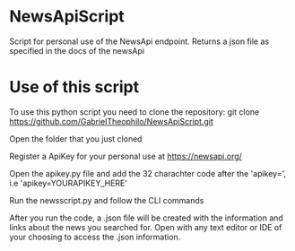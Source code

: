 # NewsApiScript
Script for personal use of the NewsApi endpoint. Returns a json file as specified in the docs of the newsApi

# Use of this script
To use this python script you need to clone the repository: git clone https://github.com/GabrielTheophilo/NewsApiScript.git

Open the folder that you just cloned

Register a ApiKey for your personal use at https://newsapi.org/

Open the apikey.py file and add the 32 charachter code after the 'apikey=', i.e 'apikey=YOURAPIKEY_HERE'

Run the newsscript.py and follow the CLI commands

After you run the code, a .json file will be created with the information and links about the news you searched for. Open with any text editor or IDE of your choosing to access the .json information.


